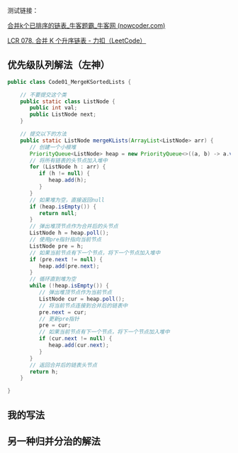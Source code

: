 测试链接：

[合并k个已排序的链表_牛客题霸_牛客网 (nowcoder.com)](https://www.nowcoder.com/practice/65cfde9e5b9b4cf2b6bafa5f3ef33fa6)

[LCR 078. 合并 K 个升序链表 - 力扣（LeetCode）](https://leetcode.cn/problems/vvXgSW/description/)





## 优先级队列解法（左神）

```java
public class Code01_MergeKSortedLists {

    // 不要提交这个类
    public static class ListNode {
       public int val;
       public ListNode next;
    }

    // 提交以下的方法
    public static ListNode mergeKLists(ArrayList<ListNode> arr) {
       // 创建一个小根堆
       PriorityQueue<ListNode> heap = new PriorityQueue<>((a, b) -> a.val - b.val);  // 使用lambda表达式创建小根堆
       // 将所有链表的头节点加入堆中
       for (ListNode h : arr) {
          if (h != null) {
             heap.add(h);
          }
       }
       // 如果堆为空，直接返回null
       if (heap.isEmpty()) {
          return null;
       }
       // 弹出堆顶节点作为合并后的头节点
       ListNode h = heap.poll();
       // 使用pre指针指向当前节点
       ListNode pre = h;
       // 如果当前节点有下一个节点，将下一个节点加入堆中
       if (pre.next != null) {
          heap.add(pre.next);
       }
       // 循环直到堆为空
       while (!heap.isEmpty()) {
          // 弹出堆顶节点作为当前节点
          ListNode cur = heap.poll();
          // 将当前节点连接到合并后的链表中
          pre.next = cur;
          // 更新pre指针
          pre = cur;
          // 如果当前节点有下一个节点，将下一个节点加入堆中
          if (cur.next != null) {
             heap.add(cur.next);
          }
       }
       // 返回合并后的链表头节点
       return h;
    }

}
```

## 我的写法







## 另一种归并分治的解法

